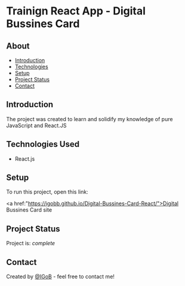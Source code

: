 # Trainign React App - Digital Bussines Card

## About
* [Introduction](#introduction)
* [Technologies](#technologies-used)
* [Setup](#setup)
* [Project Status](#project-status)
* [Contact](#contact)


## Introduction
The project was created to learn and solidify my knowledge of pure JavaScript and React.JS


## Technologies Used
* React.js


## Setup
To run this project, open this link:

<a href:"https://igobb.github.io/Digital-Bussines-Card-React/">Digital Bussines Card site</a>


## Project Status
Project is: _complete_


## Contact
Created by [@IGoB](https://igobb-portfolio.netlify.app/) - feel free to contact me!
